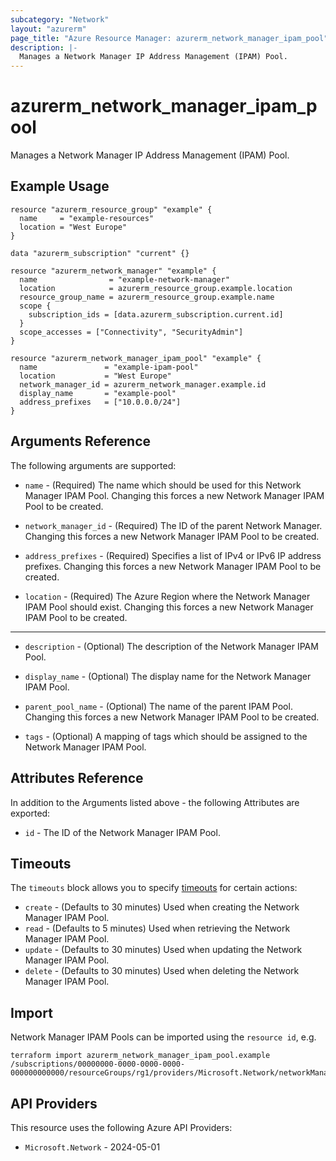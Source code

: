 ```yaml
---
subcategory: "Network"
layout: "azurerm"
page_title: "Azure Resource Manager: azurerm_network_manager_ipam_pool"
description: |-
  Manages a Network Manager IP Address Management (IPAM) Pool.
---
```


# azurerm_network_manager_ipam_pool

Manages a Network Manager IP Address Management (IPAM) Pool.

## Example Usage

```hcl
resource "azurerm_resource_group" "example" {
  name     = "example-resources"
  location = "West Europe"
}

data "azurerm_subscription" "current" {}

resource "azurerm_network_manager" "example" {
  name                = "example-network-manager"
  location            = azurerm_resource_group.example.location
  resource_group_name = azurerm_resource_group.example.name
  scope {
    subscription_ids = [data.azurerm_subscription.current.id]
  }
  scope_accesses = ["Connectivity", "SecurityAdmin"]
}

resource "azurerm_network_manager_ipam_pool" "example" {
  name               = "example-ipam-pool"
  location           = "West Europe"
  network_manager_id = azurerm_network_manager.example.id
  display_name       = "example-pool"
  address_prefixes   = ["10.0.0.0/24"]
}
```

## Arguments Reference

The following arguments are supported:

* `name` - (Required) The name which should be used for this Network Manager IPAM Pool. Changing this forces a new Network Manager IPAM Pool to be created.

* `network_manager_id` - (Required) The ID of the parent Network Manager. Changing this forces a new Network Manager IPAM Pool to be created.

* `address_prefixes` - (Required) Specifies a list of IPv4 or IPv6 IP address prefixes. Changing this forces a new Network Manager IPAM Pool to be created.

* `location` - (Required) The Azure Region where the Network Manager IPAM Pool should exist. Changing this forces a new Network Manager IPAM Pool to be created.

---

* `description` - (Optional) The description of the Network Manager IPAM Pool.

* `display_name` - (Optional) The display name for the Network Manager IPAM Pool.

* `parent_pool_name` - (Optional) The name of the parent IPAM Pool. Changing this forces a new Network Manager IPAM Pool to be created.

* `tags` - (Optional) A mapping of tags which should be assigned to the Network Manager IPAM Pool.

## Attributes Reference

In addition to the Arguments listed above - the following Attributes are exported:

* `id` - The ID of the Network Manager IPAM Pool.

## Timeouts

The `timeouts` block allows you to specify [timeouts](https://developer.hashicorp.com/terraform/language/resources/configure#define-operation-timeouts) for certain actions:

* `create` - (Defaults to 30 minutes) Used when creating the Network Manager IPAM Pool.
* `read` - (Defaults to 5 minutes) Used when retrieving the Network Manager IPAM Pool.
* `update` - (Defaults to 30 minutes) Used when updating the Network Manager IPAM Pool.
* `delete` - (Defaults to 30 minutes) Used when deleting the Network Manager IPAM Pool.

## Import

Network Manager IPAM Pools can be imported using the `resource id`, e.g.

```shell
terraform import azurerm_network_manager_ipam_pool.example /subscriptions/00000000-0000-0000-0000-000000000000/resourceGroups/rg1/providers/Microsoft.Network/networkManagers/manager1/ipamPools/pool1
```

## API Providers
<!-- This section is generated, changes will be overwritten -->
This resource uses the following Azure API Providers:

* `Microsoft.Network` - 2024-05-01
